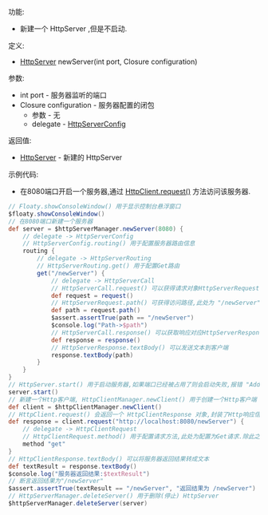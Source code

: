 功能:

+ 新建一个 HttpServer ,但是不启动.

定义:

+ [HttpServer](/API/Network/HttpServer/HttpServer/README.md) newServer(int port, Closure
  configuration)

参数:

+ int port - 服务器监听的端口
+ Closure configuration - 服务器配置的闭包
    + 参数 - 无
    + delegate - [HttpServerConfig](/API/Network/HttpServer/HttpServerConfig/README.md)

返回值:

+ [HttpServer](/API/Network/HttpServer/HttpServer/README.md) - 新建的 HttpServer

示例代码:

+ 在8080端口开启一个服务器,通过 [HttpClient.request()](/API/Network/HttpClient/HttpClient/README.md?id=request)
  方法访问该服务器.

```groovy
// Floaty.showConsoleWindow() 用于显示控制台悬浮窗口
$floaty.showConsoleWindow()
// 在8080端口新建一个服务器
def server = $httpServerManager.newServer(8080) {
    // delegate -> HttpServerConfig
    // HttpServerConfig.routing() 用于配置服务器路由信息
    routing {
        // delegate -> HttpServerRouting
        // HttpServerRouting.get() 用于配置Get路由
        get("/newServer") {
            // delegate -> HttpServerCall
            // HttpServerCall.request() 可以获得请求对象HttpServerRequest
            def request = request()
            // HttpServerRequest.path() 可获得访问路径,此处为 "/newServer"
            def path = request.path()
            $assert.assertTrue(path == "/newServer")
            $console.log("Path->$path")
            // HttpServerCall.response() 可以获取响应对应HttpServerResponse
            def response = response()
            // HttpServerResponse.textBody() 可以发送文本到客户端
            response.textBody(path)
        }
    }
}
// HttpServer.start() 用于启动服务器,如果端口已经被占用了则会启动失败,报错 "Address already in use"
server.start()
// 新建一个Http客户端, HttpClientManager.newClient() 用于创建一个Http客户端
def client = $httpClientManager.newClient()
// HttpClient.request() 会返回一个 HttpClientResponse 对象,封装了Http响应信息
def response = client.request("http://localhost:8080/newServer") {
    // delegate -> HttpClientRequest
    // HttpClientRequest.method() 用于配置请求方法,此处为配置为Get请求.除此之外,还有post,put,patch,delete,head,options等方法
    method "get"
}
// HttpClientResponse.textBody() 可以将服务器返回结果转成文本
def textResult = response.textBody()
$console.log("服务器返回结果:$textResult")
// 断言返回结果为"/newServer"
$assert.assertTrue(textResult == "/newServer", "返回结果为 /newServer")
// HttpServerManager.deleteServer() 用于删除(停止) HttpServer
$httpServerManager.deleteServer(server)
```